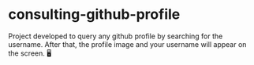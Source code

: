 # consulting-github-profile
Project developed to query any github profile by searching for the username. After that, the profile image and your username will appear on the screen. 🖥
